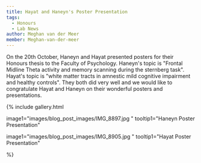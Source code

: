```yaml
---
title: Hayat and Haneyn's Poster Presentation
tags: 
  - Honours
  - Lab News
author: Meghan van der Meer
member: Meghan-van-der-meer
---
```


On the 20th October, Haneyn and Hayat presented posters for their Honours thesis to the Faculty of Psychology. Haneyn's topic is "Frontal Midline Theta activity and memory scanning during the sternberg task". 
Hayat's topic is "white matter tracts in amnestic mild cognitive impairment and healthy controls". 
They both did very well and we would like to congratulate Hayat and Haneyn on their wonderful posters and presentations. 


{%
  include gallery.html

  image1="images/blog_post_images/IMG_8897.jpg "
  tooltip1="Haneyn Poster Presentation"

  image1="images/blog_post_images/IMG_8905.jpg "
  tooltip1="Hayat Poster Presentation"

%}
